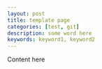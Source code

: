 ```yaml
---
layout: post
title: template page
categories: [test, git]
description: some word here
keywords: keyword1, keyword2
---
```


Content here
